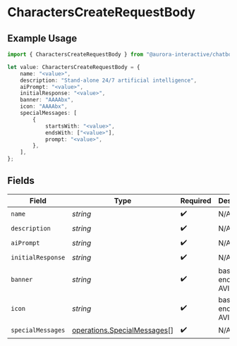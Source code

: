 # CharactersCreateRequestBody

## Example Usage

```typescript
import { CharactersCreateRequestBody } from "@aurora-interactive/chatbot-api-sdk/models/operations";

let value: CharactersCreateRequestBody = {
    name: "<value>",
    description: "Stand-alone 24/7 artificial intelligence",
    aiPrompt: "<value>",
    initialResponse: "<value>",
    banner: "AAAAbx",
    icon: "AAAAbx",
    specialMessages: [
        {
            startsWith: "<value>",
            endsWith: ["<value>"],
            prompt: "<value>",
        },
    ],
};
```

## Fields

| Field                                                                      | Type                                                                       | Required                                                                   | Description                                                                | Example                                                                    |
| -------------------------------------------------------------------------- | -------------------------------------------------------------------------- | -------------------------------------------------------------------------- | -------------------------------------------------------------------------- | -------------------------------------------------------------------------- |
| `name`                                                                     | *string*                                                                   | :heavy_check_mark:                                                         | N/A                                                                        |                                                                            |
| `description`                                                              | *string*                                                                   | :heavy_check_mark:                                                         | N/A                                                                        |                                                                            |
| `aiPrompt`                                                                 | *string*                                                                   | :heavy_check_mark:                                                         | N/A                                                                        |                                                                            |
| `initialResponse`                                                          | *string*                                                                   | :heavy_check_mark:                                                         | N/A                                                                        |                                                                            |
| `banner`                                                                   | *string*                                                                   | :heavy_check_mark:                                                         | base64-encoded AVIF image                                                  | AAAAbx                                                                     |
| `icon`                                                                     | *string*                                                                   | :heavy_check_mark:                                                         | base64-encoded AVIF image                                                  | AAAAbx                                                                     |
| `specialMessages`                                                          | [operations.SpecialMessages](../../models/operations/specialmessages.md)[] | :heavy_check_mark:                                                         | N/A                                                                        |                                                                            |